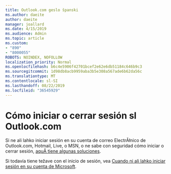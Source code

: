 ```yaml
---
title: Outlook.com geslo španski
ms.author: daeite
author: daeite
manager: joallard
ms.date: 4/15/2019
ms.audience: Admin
ms.topic: article
ms.custom:
- "890"
- "8000055"
ROBOTS: NOINDEX, NOFOLLOW
localization_priority: Normal
ms.openlocfilehash: b6c4e5906f42701bcef2e62e6db51184c646b9c3
ms.sourcegitcommit: 1d98db8acb9959aba3b5e308a567ade6b62da56c
ms.translationtype: MT
ms.contentlocale: sl-SI
ms.lasthandoff: 08/22/2019
ms.locfileid: "36545929"
---
```

# <a name="cmo-iniciar-o-cerrar-sesin-en-outlookcom"></a>Cómo iniciar o cerrar sesión sl Outlook.com

Si ne ali lahko iniciar sesión en su cuenta de correo ElectrĂłnico de Outlook.com, Hotmail, Live, o MSN, o ne sabe con seguridad cómo iniciar o cerrar sesión, [aquĂ­ tiene algunas soluciones](https://support.office.com/es-es/article/cómo-iniciar-o-cerrar-sesión-en-outlook-com-e08eb8ac-ac27-49f4-a400-a47311e1ee7e?wt.mc_id=Office_Outlook_com_Alchemy).

Si todavía tiene težave con el inicio de sesión, vea [Cuando ni ali lahko iniciar sesión en su cuenta de Microsoft](https://go.microsoft.com/fwlink/p/?linkid=837479).